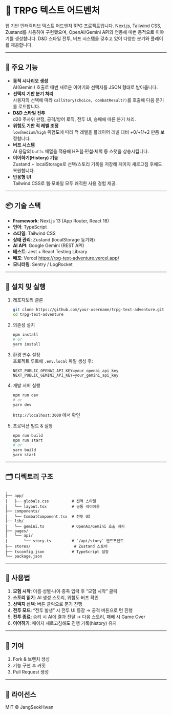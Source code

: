 # 🏰 TRPG 텍스트 어드벤처

웹 기반 인터랙티브 텍스트 어드벤처 RPG 프로젝트입니다. Next.js, Tailwind CSS, Zustand를 사용하여 구현했으며, OpenAI/Gemini API와 연동해 매번 동적으로 이야기를 생성합니다. D&D 스타일 전투, 버프 시스템을 갖추고 있어 다양한 분기와 플레이를 제공합니다.

---

## 🚀 주요 기능

- **동적 시나리오 생성**  
  AI(Gemini) 호출로 매번 새로운 이야기와 선택지를 JSON 형태로 받아옵니다.  
- **선택지 기반 분기 처리**  
  사용자의 선택에 따라 `callStory(choice, combatResult?)`를 호출해 다음 분기를 로드합니다.  
- **D&D 스타일 전투**  
  d20 주사위 판정, 공격/방어 로직, 전투 UI, 승패에 따른 분기 처리.  
- **위험도 기반 적 레벨 조정**  
  `low`/`medium`/`high` 위험도에 따라 적 레벨을 플레이어 레벨 대비 +0/+1/+2 만큼 보정합니다.  
- **버프 시스템**  
  AI 응답의 `buffs` 배열을 적용해 HP·힘·민첩·체력 등 스탯을 상승시킵니다.  
- **이어하기(History) 기능**  
  Zustand + localStorage로 선택/스토리 기록을 저장해 페이지 새로고침 후에도 복원합니다.  
- **반응형 UI**  
  Tailwind CSS로 웹·모바일 모두 쾌적한 사용 경험 제공.

---

## 📦 기술 스택

- **Framework**: Next.js 13 (App Router, React 18)  
- **언어**: TypeScript  
- **스타일**: Tailwind CSS  
- **상태 관리**: Zustand (localStorage 동기화)  
- **AI API**: Google Gemini (REST API)  
- **테스트**: Jest + React Testing Library  
- **배포**: Vercel  https://rpg-text-adventure.vercel.app/
- **모니터링**: Sentry / LogRocket

---

## 🔧 설치 및 실행

1. 레포지토리 클론  
   ```bash
   git clone https://github.com/your-username/trpg-text-adventure.git
   cd trpg-text-adventure
   ```

2. 의존성 설치  
   ```bash
   npm install
   # or
   yarn install
   ```

3. 환경 변수 설정  
   프로젝트 루트에 `.env.local` 파일 생성 후:
   ```env
   NEXT_PUBLIC_OPENAI_API_KEY=your_openai_api_key
   NEXT_PUBLIC_GEMINI_API_KEY=your_gemini_api_key
   ```

4. 개발 서버 실행  
   ```bash
   npm run dev
   # or
   yarn dev
   ```
   `http://localhost:3000` 에서 확인

5. 프로덕션 빌드 & 실행  
   ```bash
   npm run build
   npm run start
   # or
   yarn build
   yarn start
   ```

---

## 🗂️ 디렉토리 구조

```
.
├── app/
│   ├── globals.css          # 전역 스타일
│   └── layout.tsx           # 공통 레이아웃
├── components/
│   └── CombatComponent.tsx  # 전투 UI
├── lib/
│   └── gemini.ts            # OpenAI/Gemini 호출 래퍼
├── pages/
│   └── api/
│       └── story.ts         # `/api/story` 엔드포인트
├── stores/                   # Zustand 스토어
├── tsconfig.json            # TypeScript 설정
└── package.json
```

---

## 📖 사용법

1. **모험 시작**: 이름·성별·나이·종족 입력 후 “모험 시작” 클릭  
2. **스토리 읽기**: AI 생성 스토리, 위험도·버프 확인  
3. **선택지 선택**: 버튼 클릭으로 분기 진행  
4. **전투 모드**: “전투 발생” 시 전투 UI 등장 → 공격 버튼으로 턴 진행  
5. **전투 종료**: 승리 시 AI에 결과 전달 → 다음 스토리, 패배 시 Game Over
6. **이어하기**: 페이지 새로고침해도 진행 기록(history) 유지

---

## 🤝 기여

1. Fork & 브랜치 생성  
2. 기능 구현 후 커밋  
3. Pull Request 생성

---

## 📄 라이선스

MIT © JangSeokHwan
